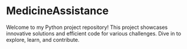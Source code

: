 # MedicineAssistance
Welcome to my Python project repository! This project showcases innovative solutions and efficient code for various challenges. Dive in to explore, learn, and contribute.
